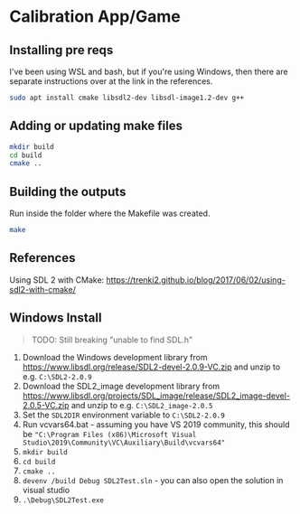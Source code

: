 # Calibration App/Game

## Installing pre reqs

I've been using WSL and bash, but if you're using Windows, then there are separate instructions over at the link in the references.

``` bash
sudo apt install cmake libsdl2-dev libsdl-image1.2-dev g++
```

## Adding or updating make files

``` bash
mkdir build
cd build
cmake ..
```

## Building the outputs

Run inside the folder where the Makefile was created.

``` bash
make
```

## References

Using SDL 2 with CMake: <https://trenki2.github.io/blog/2017/06/02/using-sdl2-with-cmake/>

## Windows Install

> TODO: Still breaking "unable to find SDL.h"

1. Download the Windows development library from <https://www.libsdl.org/release/SDL2-devel-2.0.9-VC.zip> and unzip to e.g. `C:\SDL2-2.0.9`
2. Download the SDL2_image development library from <https://www.libsdl.org/projects/SDL_image/release/SDL2_image-devel-2.0.5-VC.zip> and unzip to e.g. `C:\SDL2_image-2.0.5`
3. Set the `SDL2DIR` environment variable to `C:\SDL2-2.0.9`
4. Run vcvars64.bat - assuming you have VS 2019 community, this should be `"C:\Program Files (x86)\Microsoft Visual Studio\2019\Community\VC\Auxiliary\Build\vcvars64"`
5. `mkdir build`
6. `cd build`
7. `cmake ..`
8. `devenv /build Debug SDL2Test.sln` - you can also open the solution in visual studio
9. `.\Debug\SDL2Test.exe`
